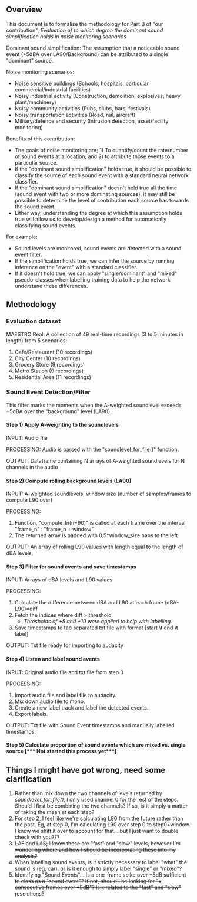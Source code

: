 ## Overview
This document is to formalise the methodology for Part B of "our contribution", *Evaluation of to which degree the dominant sound simplification holds in noise monitoring scenarios*

Dominant sound simplification: The assumption that a noticeable sound event (+5dBA over LA90/Background) can be attributed to a single "dominant" source.

Noise monitoring scenarios: 
- Noise sensitive buildings (Schools, hospitals, particular commercial/industrial facilities)
- Noisy industrial activity (Construction, demolition, explosives, heavy plant/machinery)
- Noisy community activities (Pubs, clubs, bars, festivals)
- Noisy transportation activities (Road, rail, aircraft)
- Military/defence and security (Intrusion detection, asset/facility monitoring)

Benefits of this contribution:
- The goals of noise monitoring are; 1) To quantify/count the rate/number of sound events at a location, and 2) to attribute those events to a particular source.
- If the "dominant sound simplification" holds true, it should be possible to classify the source of each sound event with a standard neural network classifier.
- If the "dominant sound simplification" doesn't hold true all the time (sound event with two or more dominating sources), it may still be possible to determine the level of contribution each source has towards the sound event.
- Either way, understanding the degree at which this assumption holds true will allow us to develop/design a method for automatically classifying sound events.

For example:
- Sound levels are monitored, sound events are detected with a sound event filter.
- If the simplification holds true, we can infer the source by running inference on the "event" with a standard classifier.
- If it doesn't hold true, we can apply "single/dominant" and "mixed" pseudo-classes when labelling training data to help the network understand these differences.


## Methodology

### Evaluation dataset
MAESTRO Real: A collection of 49 real-time recordings (3 to 5 minutes in length) from 5 scenarios:
1) Cafe/Restaurant (10 recordings)
2) City Center (10 recordings)
3) Grocery Store (9 recordings)
4) Metro Station (9 recordings)
5) Residential Area (11 recordings)

### Sound Event Detection/Filter
This filter marks the moments when the A-weighted soundlevel exceeds +5dBA over the "background" level (LA90).

#### Step 1) Apply A-weighting to the soundlevels
INPUT: Audio file

PROCESSING: Audio is parsed with the "soundlevel_for_file()" function.

OUTPUT: Dataframe containing N arrays of A-weighted soundlevels for N channels in the audio

#### Step 2) Compute rolling background levels (LA90)
INPUT: A-weighted soundlevels, window size (number of samples/frames to compute L90 over)

PROCESSING: 
1) Function, "compute_ln(n=90)" is called at each frame over the interval "frame_n" : "frame_n + window"
2) The returned array is padded with 0.5*window_size nans to the left

OUTPUT: An array of rolling L90 values with length equal to the length of dBA levels

#### Step 3) Filter for sound events and save timestamps
INPUT: Arrays of dBA levels and L90 values

PROCESSING:
1) Calculate the difference between dBA and L90 at each frame (dBA-L90)=diff
2) Fetch the indices where diff > threshold
   - *Thresholds of +5 and +10 were applied to help with labelling.*
3) Save timestamps to tab separated txt file with format [start \t end \t label]

OUTPUT: Txt file ready for importing to audacity


#### Step 4) Listen and label sound events
INPUT: Original audio file and txt file from step 3

PROCESSING:
1) Import audio file and label file to audacity.
2) Mix down audio file to mono.
3) Create a new label track and label the detected events.
4) Export labels.

OUTPUT: Txt file with Sound Event timestamps and manually labelled timestamps.


#### Step 5) Calculate proportion of sound events which are mixed vs. single source [*** Not started this process yet***]



## Things I might have got wrong, need some clarification

1) Rather than mix down the two channels of levels returned by *soundlevel_for_file()*, I only used channel 0 for the rest of the steps. Should I first be combining the two channels? If so, is it simply a matter of taking the mean at each step?
2) For step 2, I feel like we're calculating L90 from the future rather than the past. Eg, at step 0, I'm calculating L90 over step 0 to step0+window. I know we shift it over to account for that... but I just want to double check with you???
3) ~~LAF and LAS; I know these are "fast" and "slow" levels, however I'm wondering where and how I should be incorporating these into my analysis?~~
4) When labelling sound events, is it strictly necessary to label "what" the sound is (eg, car), or is it enough to simply label "single" or "mixed"?
5) ~~Identifying "Sound Events"... Is a one-frame spike over +5dB sufficient to class as a "sound event"? If not, should I be looking for "x consecutive frames over +5dB"? Is x related to the "fast" and "slow" resolutions?~~
